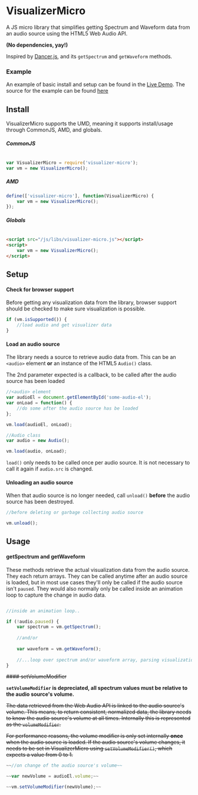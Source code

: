 # VisualizerMicro

A JS micro library that simplifies getting Spectrum and Waveform data from an audio source using the HTML5 Web Audio API.

**(No dependencies, yay!)**

Inspired by [Dancer.js](https://github.com/jsantell/dancer.js/), and its `getSpectrum` and `getWaveform` methods.

### Example

An example of basic install and setup can be found in the [Live Demo](http://likethemammal.github.io/visualizer-micro/example.html). The source for the example can be found [here](https://github.com/likethemammal/visualizer-micro/blob/master/example.html)

## Install

VisualizerMicro supports the UMD, meaning it supports install/usage through CommonJS, AMD, and globals.

##### CommonJS

```js

var VisualizerMicro = require('visualizer-micro');
var vm = new VisualizerMicro();

```

##### AMD

```js
define(['visualizer-micro'], function(VisualizerMicro) {
	var vm = new VisualizerMicro();
});

```

##### Globals

```html

<script src="/js/libs/visualizer-micro.js"></script>
<script>
	var vm = new VisualizerMicro();
</script>

```

## Setup

#### Check for browser support

Before getting any visualization data from the library, browser support should be checked to make sure visualization is possible.

```js
if (vm.isSupported()) {
    //load audio and get visualizer data
}
```

#### Load an audio source

The library needs a source to retrieve audio data from. This can be an `<audio>` element **or** an instance of the HTML5 `Audio()` class.

The 2nd parameter expected is a callback, to be called after the audio source has been loaded 

```js
//<audio> element
var audioEl = document.getElementById('some-audio-el');
var onLoad = function() {
    //do some after the audio source has be loaded
};

vm.load(audioEl, onLoad);
```

```js
//Audio class
var audio = new Audio();

vm.load(audio, onLoad);

```

`load()` only needs to be called once per audio source. It is not necessary to call it again if `audio.src` is changed.

#### Unloading an audio source

When that audio source is no longer needed, call `unload()` **before** the audio source has been destroyed.

```js
//before deleting or garbage collecting audio source

vm.unload();

```
        
## Usage

#### getSpectrum and getWaveform

These methods retrieve the actual visualization data from the audio source. They each return arrays. They can be called anytime after an audio source is loaded, but in most use cases they'll only be called if the audio source isn't `paused`. They would also normally only be called inside an animation loop to capture the change in audio data.

```js

//inside an animation loop..

if (!audio.paused) {
    var spectrum = vm.getSpectrum();
    
    //and/or
    
    var waveform = vm.getWaveform();
    
    //...loop over spectrum and/or waveform array, parsing visualization data..
}
```
    
~~#### setVolumeModifier~~

**`setVolumeModifier` is depreciated, all spectrum values must be relative to the audio source's volume.**

~~The data retrieved from the Web Audio API is linked to the audio source's volume. This means, to return consistent, normalized data, the library needs to know the audio source's volume at all times. Internally this is represented as the `volumeModifier`.~~

~~For performance reasons, the volume modifier is only set internally **once** when the audio source is loaded. If the audio source's volume changes, it needs to be set in VisualizerMicro using `setVolumeModifier()`, which expects a value from 0 to 1.~~

```js
~~//on change of the audio source's volume~~

~~var newVolume = audioEl.volume;~~

~~vm.setVolumeModifier(newVolume);~~

```